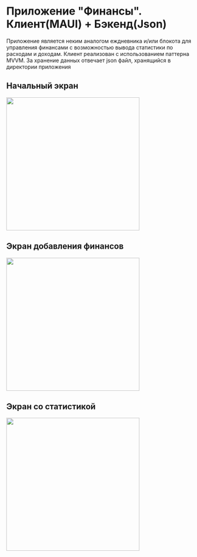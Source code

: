 <div>
  <h1>Приложение "Финансы". Клиент(MAUI) + Бэкенд(Json)</h1>
  <p>Приложение является неким аналогом еждневника и/или блокота для управления финансами с возможностью вывода статистики по расходам и доходам. Клиент реализован с использованием паттерна MVVM. За хранение данных отвечает json файл, хранящийся в директории приложения</p>
</div>  
<div>
  <h2>Начальный экран</h2>
  <img src="https://github.com/user-attachments/assets/0205848a-7809-45bd-a759-a9ae97d0bf4f" width="350"></img>
</div>  
<div>
  <h2>Экран добавления финансов</h2>
  <img src="https://github.com/user-attachments/assets/c5ee30c3-9a53-4074-b118-76f67067e327" width="350"></img>
</div>  
<div>
  <h2>Экран со статистикой</h2>
  <img src="https://github.com/user-attachments/assets/28e17e1a-252b-4583-ace6-eb1bf2aef7e4" width="350"></img>
</div>  
